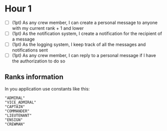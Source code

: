 # Hour 1
- [ ] (1pt) As any crew member, I can create a personal message to anyone with my current rank + 1 and lower
- [ ] (1pt) As the notification system, I create a notification for the recipient of a message
- [ ] (1pt) As the logging system, I keep track of all the messages and notifications sent
- [ ] (1pt) As any crew member, I can reply to a personal message if I have the authorization to do so

## **Ranks information**
In you application use constants like this:
```
"ADMIRAL"
"VICE_ADMIRAL"
"CAPTAIN"
"COMMANDER"
"LIEUTENANT"
"ENSIGN"
"CREWMAN"
```